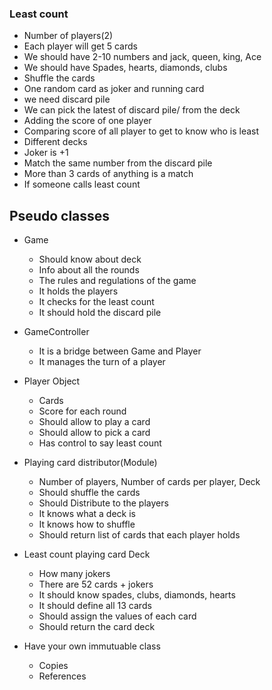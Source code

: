 ### Least count

- Number of players(2)
- Each player will get 5 cards
- We should have 2-10 numbers and jack, queen, king, Ace
- We should have Spades, hearts, diamonds, clubs
- Shuffle the cards
- One random card as joker and running card
- we need discard pile
- We can pick the latest of discard pile/ from the deck
- Adding the score of one player
- Comparing score of all player to get to know who is least
- Different decks
- Joker is +1
- Match the same number from the discard pile
- More than 3 cards of anything is a match
- If someone calls least count 

## Pseudo classes

- Game
  - Should know about deck
  - Info about all the rounds
  - The rules and regulations of the game
  - It holds the players
  - It checks for the least count
  - It should hold the discard pile

- GameController
  - It is a bridge between Game and Player
  - It manages the turn of a player

- Player Object
  - Cards
  - Score for each round
  - Should allow to play a card
  - Should allow to pick a card
  - Has control to say least count

- Playing card distributor(Module)
  - Number of players, Number of cards per player, Deck
  - Should shuffle the cards
  - Should Distribute to the players
  - It knows what a deck is
  - It knows how to shuffle
  - Should return list of cards that each player holds

- Least count playing card Deck
  - How many jokers
  - There are 52 cards + jokers
  - It should know spades, clubs, diamonds, hearts
  - It should define all 13 cards
  - Should assign the values of each card
  - Should return the card deck

- Have your own immutuable class
  - Copies
  - References